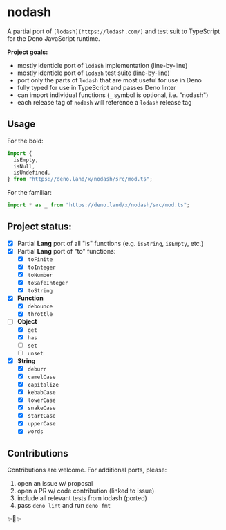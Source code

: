# nodash

A partial port of `[lodash](https://lodash.com/)` and test suit to TypeScript 
for the Deno JavaScript runtime.

**Project goals:**
- mostly identicle port of `lodash` implementation (line-by-line)
- mostly identicle port of `lodash` test suite (line-by-line)
- port only the parts of `lodash` that are most useful for use in Deno
- fully typed for use in TypeScript and passes Deno linter
- can import individual functions (`_` symbol is optional, i.e. "nodash")
- each release tag of `nodash` will reference a `lodash` release tag

## Usage

For the bold:

```js
import {
  isEmpty,
  isNull,
  isUndefined,
} from "https://deno.land/x/nodash/src/mod.ts";
```

For the familiar:

```js
import * as _ from "https://deno.land/x/nodash/src/mod.ts";
```

## Project status:

- [x] Partial **Lang** port of all "is" functions (e.g. `isString`, `isEmpty`,
  etc.)
- [x] Partial **Lang** port of "to" functions:
  - [x] `toFinite`
  - [x] `toInteger`
  - [x] `toNumber`
  - [x] `toSafeInteger`
  - [x] `toString`
- [x] **Function**
  - [x] `debounce`
  - [x] `throttle`
- [ ] **Object**
  - [x] `get`
  - [x] `has`
  - [ ] `set`
  - [ ] `unset`
- [x] **String**
  - [x] `deburr`
  - [x] `camelCase`
  - [x] `capitalize`
  - [x] `kebabCase`
  - [x] `lowerCase`
  - [x] `snakeCase`
  - [x] `startCase`
  - [x] `upperCase`
  - [x] `words`

## Contributions

Contributions are welcome. For additional ports, please:

1. open an issue w/ proposal
2. open a PR w/ code contribution (linked to issue)
3. include all relevant tests from lodash (ported)
4. pass `deno lint` and run `deno fmt`

✨💎✨
